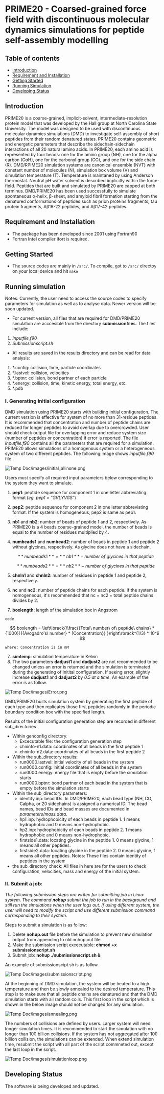 # PRIME20 - Coarsed-grained force field with discontinuous molecular dynamics simulations for peptide self-assembly modelling 
## Table of contents
* [Introduction](#introduction)
* [Requirement and Installation](#requirement-and-installation)
* [Getting Started](#getting-started)
* [Running Simulation](#running-simulation)
* [Developing Status](#developing-status)
## Introduction
PRIME20 is a coarse-grained, implicit-solvent, intermediate-resolution protein model that was developed by the Hall group at North Carolina State University. The model was designed to be used with discontinuous molecular dynamics simulations (DMD) to investigate self-assembly of short peptides from their random denatured states. PRIME20 contains geometric and energetic parameters that describe the sidechain-sidechain interactions of all 20 natural amino acids. In PRIME20, each amino acid is represented by four beads: one for the amino group (NH), one for the alpha carbon (CαH), one for the carbonyl group (CO), and one for the side chain (R). DMD/RPIME20 simulation systems are canonical ensemble (NVT) with constant number of molecules (N), simulation box volume (V) and simulation temperature (T). Temperature is maintaned by using Anderson thermostat. Neutral pH water solvent is described implicitly within the force-field. Peptides that are built and simulated by PRIME20 are capped at both terminus. DMD/PRIME20 has been used successfully to simulate spontaneous α-helix, β-sheet, and amyloid fibril formation starting from the denatured conformations of peptides such as prion proteins fragments, tau protein fragments, Aβ16-22 peptides, and  Aβ17-42 peptides.

## Requirement and Installation
- The package has been developed since 2001 using Fortran90
- Fortran Intel compiler ifort is required.

## Getting Started
- The source codes are mainly in `/src/`. To compile, got to `/src/` directoy on your local device and hit `make` 

## Running simulation
Notes: Currently, the user need to access the source codes to specify parameters for simulation as well as to analyse data. Newer version will be soon updated. 
- For current version, all files that are required for DMD/PRIME20 simulation are acccesible from the directory **submissionfiles**. The files include:
1. *Inputfile.f90*
2. *Submissionscript.sh*
- All results are saved in the results directory and can be read for data analysis:
1. *.config: collision, time, particle coordinates
2. *.lastvel: collision, velocities 
3. *.bptnr: collision, bond partner of each particle
4. *.energy: collision, time, kinetic energy, total energy, etc.
5. *.pdb

### I.	Generating initial configuration
DMD simulation using PRIME20 starts with building initial configuration. The current version is effective for system of no more than 31-residue peptides. It is recommended that concentration and number of peptide chains are reduced for longer peptides to avoid overlap due to overcrowded. User should check output file for overlapping error and reduce system size (number of peptides or concentration) if error is reported.
The file *inputfile.f90* contains all the parameters that are required for a simulation. PRIME20 allows simulations of a homogenous system or a heterogeneous system of two different peptides. The following image shows *inputfile.f90* file.

 ![Temp Doc/images/initial_allinone.png](https://github.com/CarolHall-NCSU-CBE/Serial-DMD-PRIME20/blob/45eb102c71d57b322d413f7297eed412a19df235/Temp%20Doc/images/initial_allinone.png)
 
Users must specify all required input parameters below corresponding to the system they want to simulate.
1. **pep1**: peptide sequence for component 1 in one letter abbreviating format (*eg. pep1 = "GVLYVGS"*)
2. **pep2**: peptide sequence for component 2 in one letter abbreviating format. If the system is homogeneous, pep2 is same as pep1.
3. **nb1** and **nb2**: number of beads of peptide 1 and 2, respectively. As PRIME20 is a 4 beads coarse-grained model, the number of beads is equal to the number of residues multiplied by 4.
4. **numbeads1** and **numbead2**: number of beads in peptide 1 and peptide 2 without glycines, respectively. As glycine does not have a sidechain, 

	$$ **numbeads1** = {**nb1** - {number\ of\ glycines\ in\ that\ peptide}} $$
	
	$$ **numbeads2** = {**nb2** - {number\ of\ glycines\ in\ that\ peptide}} $$	

4. **chnln1** and **chnln2**: number of residues in peptide 1 and peptide 2, respectively.
5. **nc** and **nc2**: number of peptide chains for each peptide. If the system is homogeneous, it's recommended that nc = nc2 = total peptide chains divides by 2.
6. **boxlength**: length of the simulation box in Angstrom


```
code
```
$$ boxlength = \left\lbrack{\\frac{{Total\ number\ of\ peptide\ chains} * {1000}}{{Avogadro's\ number} * {Concentration}} }\right\rbrack^{1/3} * 10^9 $$

	where: Concentration is in mM

7. **simtemp**: simulation temperature in Kelvin
8. The two parameters **dadjust1** and **dadjust2** are not recommended to be changed unless an error is returned and the simulation is terminated during the generating of initital configuration. If seeing error, slightly increase **dadjust1** and **dadjust2** by *0.5 at a time*. An example of the error is as follow.

 ![Temp Doc/images/Error.png](https://github.com/CarolHall-NCSU-CBE/Serial-DMD-PRIME20/blob/ace39b9324962999c9f1ee448907000c8d65d9e1/Temp%20Doc/images/Error.png)
 
DMD/PRIME20 builts simulation system by generating the first peptide of each type and then replicates those first peptides randomly in the periodic boundary condition box with the specified length.
 
Results of the initial configuration generation step are recorded in different sub_directories
- Within genconfig directory:
	- Excecutable file: the configuration generation step
	- chninfo-n1.data: coordinates of all beads in the first peptide 1  
	- chninfo-n2.data: coordinates of all beads in the first peptide 2
- Within the sub_directory results:
	- run0000.lastvel: initial velocity of all beads in the system
	- run0000.config: initial coordinates of all beads in the system
	- run0000.energy: energy file that is empty before the simulation starts
	- run0000.bptnr: bond partner of each bead in the system that is empty before the simulation starts
- Within the sub_directory parameters:
	- identity.inp: bead IDs. In DMD/PRIME20, each bead type (NH, CO, Calpha, or 20 sidechains) is assigned a numerical ID. The bead names, bead IDs and bead masses are documented in *parameters/mass.data*.
	- hp1.inp: hydrophobicity of each beads in peptide 1. 1 means hydrophobic and 0 means non-hydrophobic.
	- hp2.inp: hydrophobicity of each beads in peptide 2. 1 means hydrophobic and 0 means non-hydrophobic.
	- firstside1.data: locating glycine in the peptide 1. 0 means glycine, 1 means all other peptides. 
	- firstside2.data: locating glycine in the peptide 2. 0 means glycine, 1 means all other peptides.
Notes: These files contain identity of peptides in the system
- the sub_directory check: All files in here are for the users to check configuration, velocities, mass and energy of the initial system.

### II. Submit a job:
*The following submission steps are writen for submitting job in Linux system. The command **nohup** submit the job to run in the background and still run the simulations when the user logs out. If using different system, the user will need to modify the script and use different submission command corresponding to their system.* 

Steps to submit a simulation is as follow:
1. Delete **nohup.out** file before the simulation to prevent new simulation output from appending to old nohup.out file.
2. Make the submission script excecutable: **chmod +x submissionscript.sh**
3. Submit job: **nohup ./submissionscript.sh &**

An example of submissionscipt.sh is as follow.

![Temp Doc/images/submissionscript.png](https://github.com/CarolHall-NCSU-CBE/Serial-DMD-PRIME20/blob/5eaa761bcdac4380ae3ee64845596951d801e78b/Temp%20Doc/images/submissionscript.png)

At the beginning of DMD simulation, the system will be heated to a high temperature and then be slowly annealed to the desired temperature. This step is to make sure that all peptide chains are denatured and that the DMD simulation starts with all random coils. This first loop in the script which is shown in the below image should not be changed for any simulation. 

![Temp Doc/images/annealing.png](https://github.com/CarolHall-NCSU-CBE/Serial-DMD-PRIME20/blob/8ebe9e46a5c20129c74ce8ccb5cc311bd75873a2/Temp%20Doc/images/annealing.png)

The numbers of collisions are defined by users. Larger system will need longer simulation times. It is recommended to start the simulation with no longer than 100 billion collisions. If the system has not aggregated after 100 billion collision, the simulations can be extended. When extend simulation time, resubmit the script with all part of the script commneted out, except the last loop in the script.

![Temp Doc/images/simulationloop.png](https://github.com/CarolHall-NCSU-CBE/Serial-DMD-PRIME20/blob/0b52f15932624b4a49c927d5baba649b843e7876/Temp%20Doc/images/simulationloop.png)

## Developing Status
The software is being developed and updated.  
